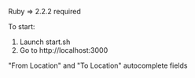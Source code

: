 Ruby => 2.2.2 required

To start:
1. Launch start.sh
2. Go to http://localhost:3000

"From Location" and "To Location" autocomplete fields

